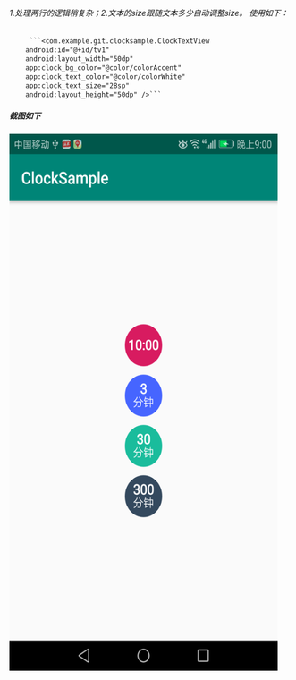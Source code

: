 ###### 1.处理两行的逻辑稍复杂；2.文本的size跟随文本多少自动调整size。 使用如下：

         ```<com.example.git.clocksample.ClockTextView
        android:id="@+id/tv1"
        android:layout_width="50dp"
        app:clock_bg_color="@color/colorAccent"
        app:clock_text_color="@color/colorWhite"
        app:clock_text_size="28sp"
        android:layout_height="50dp" />```
##### 截图如下

<img src="https://github.com/docwei2050/clockText/blob/master/screen/Screenshot_20181102-210034.png" width=480 height=960 />  


